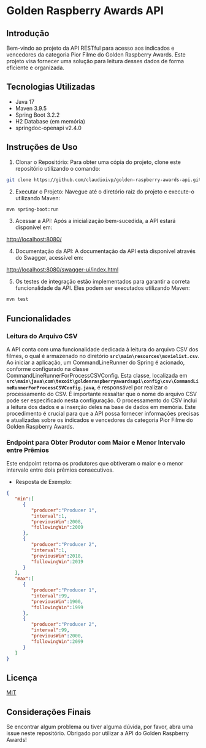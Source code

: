 # Golden Raspberry Awards API

## Introdução

Bem-vindo ao projeto da API RESTful para acesso aos indicados e vencedores da categoria Pior Filme do Golden Raspberry Awards. Este projeto visa fornecer uma solução para leitura desses dados de forma eficiente e organizada.

## Tecnologias Utilizadas

- Java 17
- Maven 3.9.5
- Spring Boot 3.2.2
- H2 Database (em memória)
- springdoc-openapi v2.4.0

## Instruções de Uso

1. Clonar o Repositório: Para obter uma cópia do projeto, clone este repositório utilizando o comando:

```bash
git clone https://github.com/claudioivp/golden-raspberry-awards-api.git
```

2. Executar o Projeto: Navegue até o diretório raiz do projeto e execute-o utilizando Maven:

```bash
mvn spring-boot:run
```

3. Acessar a API: Após a inicialização bem-sucedida, a API estará disponível em:

[http://localhost:8080/](http://localhost:8080/)

4. Documentação da API: A documentação da API está disponível através do Swagger, acessível em:

[http://localhost:8080/swagger-ui/index.html](http://localhost:8080/swagger-ui/index.html)

5. Os testes de integração estão implementados para garantir a correta funcionalidade da API. Eles podem ser executados utilizando Maven:

```bash
mvn test
```

## Funcionalidades

### Leitura do Arquivo CSV

A API conta com uma funcionalidade dedicada à leitura do arquivo CSV dos filmes, o qual é armazenado no diretório **`src\main\resources\movielist.csv`**. Ao iniciar a aplicação, um CommandLineRunner do Spring é acionado, conforme configurado na classe CommandLineRunnerForProcessCSVConfig. Esta classe, localizada em **`src\main\java\com\texoit\goldenraspberryawardsapi\config\csv\CommandLineRunnerForProcessCSVConfig.java`**, é responsável por realizar o processamento do CSV. É importante ressaltar que o nome do arquivo CSV pode ser especificado nesta configuração. O processamento do CSV inclui a leitura dos dados e a inserção deles na base de dados em memória. Este procedimento é crucial para que a API possa fornecer informações precisas e atualizadas sobre os indicados e vencedores da categoria Pior Filme do Golden Raspberry Awards.

### Endpoint para Obter Produtor com Maior e Menor Intervalo entre Prêmios

Este endpoint retorna os produtores que obtiveram o maior e o menor intervalo entre dois prêmios consecutivos.

- Resposta de Exemplo:

```json
{
   "min":[
      {
         "producer":"Producer 1",
         "interval":1,
         "previousWin":2008,
         "followingWin":2009
      },
      {
         "producer":"Producer 2",
         "interval":1,
         "previousWin":2018,
         "followingWin":2019
      }
   ],
   "max":[
      {
         "producer":"Producer 1",
         "interval":99,
         "previousWin":1900,
         "followingWin":1999
      },
      {
         "producer":"Producer 2",
         "interval":99,
         "previousWin":2000,
         "followingWin":2099
      }
   ]
}
```

## Licença

[MIT](https://choosealicense.com/licenses/mit/)

## Considerações Finais

Se encontrar algum problema ou tiver alguma dúvida, por favor, abra uma issue neste repositório. Obrigado por utilizar a API do Golden Raspberry Awards!